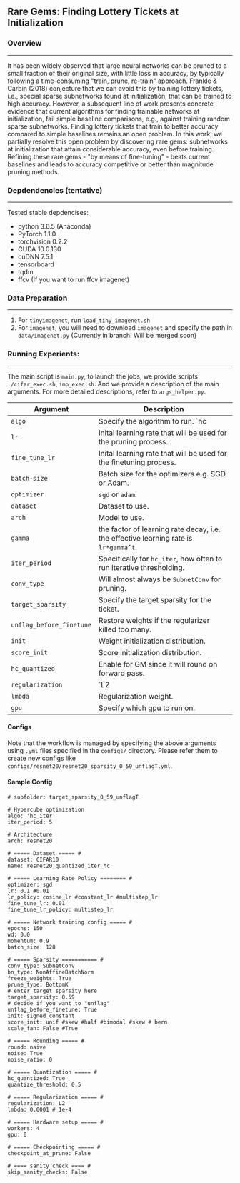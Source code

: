 ## Rare Gems: Finding Lottery Tickets at Initialization

### Overview
---
It has been widely observed that large neural networks can be pruned to a small fraction of their original size, with little loss in accuracy, by typically following a time-consuming "train, prune, re-train" approach. Frankle & Carbin (2018) conjecture that we can avoid this by training lottery tickets, i.e., special sparse subnetworks found at initialization, that can be trained to high accuracy. However, a subsequent line of work presents concrete evidence that current algorithms for finding trainable networks at initialization, fail simple baseline comparisons, e.g., against training random sparse subnetworks. Finding lottery tickets that train to better accuracy compared to simple baselines remains an open problem. In this work, we partially resolve this open problem by discovering rare gems: subnetworks at initialization that attain considerable accuracy, even before training. Refining these rare gems - "by means of fine-tuning" - beats current baselines and leads to accuracy competitive or better than magnitude pruning methods.

### Depdendencies (tentative)
---
Tested stable depdencises:
* python 3.6.5 (Anaconda)
* PyTorch 1.1.0
* torchvision 0.2.2
* CUDA 10.0.130
* cuDNN 7.5.1
* tensorboard
* tqdm
* ffcv (If you want to run ffcv imagenet)

### Data Preparation
---
1. For `tinyimagenet`, run `load_tiny_imagenet.sh`
2. For `imagenet`, you will need to download `imagenet` and specify the path in `data/imagenet.py` (Currently in branch. Will be merged soon)

### Running Experients:
---
The main script is `main.py`, to launch the jobs, we provide scripts `./cifar_exec.sh`, `imp_exec.sh`. And we provide a description of the main arguments. For more detailed descriptions, refer to `args_helper.py`.


| Argument                      | Description                                 |
| ----------------------------- | ---------------------------------------- |
| `algo` | Specify the algorithm to run. `hc|ep|hc_iter|wt`. Note that GM is `hc_iter` in the code. |
| `lr` | Inital learning rate that will be used for the pruning process. |
| `fine_tune_lr` | Inital learning rate that will be used for the finetuning process. |
| `batch-size` | Batch size for the optimizers e.g. SGD or Adam. |
| `optimizer` | `sgd` or `adam`. |
| `dataset`      | Dataset to use. |
| `arch`      | Model to use. |
| `gamma` | the factor of learning rate decay, i.e. the effective learning rate is `lr*gamma^t`. |
| `iter_period` | Specifically for `hc_iter`, how often to run iterative thresholding. |
| `conv_type` | Will almost always be `SubnetConv` for pruning. |
| `target_sparsity` | Specify the target sparsity for the ticket. |
| `unflag_before_finetune` | Restore weights if the regularizer killed too many. |
| `init` | Weight initialization distribution. |
| `score_init` | Score initialization distribution. |
| `hc_quantized` | Enable for GM since it will round on forward pass. |
| `regularization` | `L2|L1` |
| `lmbda` | Regularization weight. |
| `gpu` | Specify which gpu to run on. |


#### Configs
Note that the workflow is managed by specifying the above arguments using `.yml` files specified in the `configs/` directory. Please refer them to create new configs like `configs/resnet20/resnet20_sparsity_0_59_unflagT.yml`.

#### Sample Config
```
# subfolder: target_sparsity_0_59_unflagT

# Hypercube optimization
algo: 'hc_iter'
iter_period: 5

# Architecture
arch: resnet20

# ===== Dataset ===== #
dataset: CIFAR10
name: resnet20_quantized_iter_hc

# ===== Learning Rate Policy ======== #
optimizer: sgd
lr: 0.1 #0.01
lr_policy: cosine_lr #constant_lr #multistep_lr
fine_tune_lr: 0.01
fine_tune_lr_policy: multistep_lr

# ===== Network training config ===== #
epochs: 150 
wd: 0.0 
momentum: 0.9
batch_size: 128

# ===== Sparsity =========== #
conv_type: SubnetConv
bn_type: NonAffineBatchNorm
freeze_weights: True
prune_type: BottomK
# enter target sparsity here
target_sparsity: 0.59
# decide if you want to "unflag"
unflag_before_finetune: True
init: signed_constant
score_init: unif #skew #half #bimodal #skew # bern
scale_fan: False #True

# ===== Rounding ===== #
round: naive 
noise: True
noise_ratio: 0 

# ===== Quantization ===== #
hc_quantized: True
quantize_threshold: 0.5

# ===== Regularization ===== #
regularization: L2
lmbda: 0.0001 # 1e-4

# ===== Hardware setup ===== #
workers: 4
gpu: 0

# ===== Checkpointing ===== #
checkpoint_at_prune: False

# ==== sanity check ==== #
skip_sanity_checks: False

```